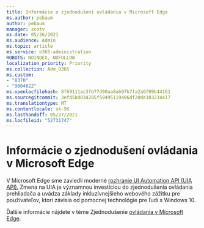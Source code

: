 ```yaml
---
title: Informácie o zjednodušení ovládania v Microsoft Edge
ms.author: pebaum
author: pebaum
manager: scotv
ms.date: 05/26/2021
ms.audience: Admin
ms.topic: article
ms.service: o365-administration
ROBOTS: NOINDEX, NOFOLLOW
localization_priority: Priority
ms.collection: Adm_O365
ms.custom:
- "8370"
- "9004622"
ms.openlocfilehash: 8f69111ac3fb77d90aa8ab97b7fa2a6f09b44161
ms.sourcegitcommit: 3efd5bd034285f59495119a06df20de383234417
ms.translationtype: MT
ms.contentlocale: sk-SK
ms.lasthandoff: 05/27/2021
ms.locfileid: "52731747"
---
```

# <a name="learn-about-accessibility-in-microsoft-edge"></a>Informácie o zjednodušení ovládania v Microsoft Edge

V Microsoft Edge sme zaviedli moderné [rozhranie UI Automation API (UIA API).](https://go.microsoft.com/fwlink/?linkid=2153423) Zmena na UIA je významnou investíciou do zjednodušenia ovládania prehliadača a uvádza základy inkluzívnejšieho webového zážitku pre používateľov, ktorí závisia od pomocnej technológie pre ľudí s Windows 10. 

Ďalšie informácie nájdete v téme Zjednodušenie [ovládania v Microsoft Edge](https://go.microsoft.com/fwlink/?linkid=2153512).
